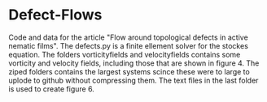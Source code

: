 # Defect-Flows
Code and data for the article "Flow around topological defects in active nematic films".
The defects.py is a finite ellement solver for the stockes equation.
The folders vorticityfields and velocityfields contains some vorticity and velocity fields, including those that are shown in figure 4. The ziped folders contains the 
largest systems scince these were to large to uplode to github without compressing them. 
The text files in the last folder is used to create figure 6.  
